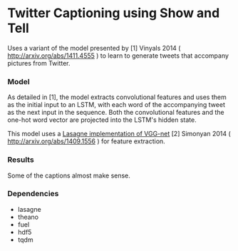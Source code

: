 # Twitter Captioning using Show and Tell
Uses a variant of the model presented by [1] Vinyals 2014 ( http://arxiv.org/abs/1411.4555 ) to learn to generate tweets that accompany pictures from Twitter.

### Model

As detailed in [1], the model extracts convolutional features and uses them as the initial input to an LSTM, with each word of the accompanying tweet as the next input in the sequence. Both the convolutional features and the one-hot word vector are projected into the LSTM's hidden state.

This model uses a [Lasagne implementation of VGG-net](https://github.com/Lasagne/Recipes/blob/master/examples/styletransfer/Art%20Style%20Transfer.ipynb) [2] Simonyan 2014 ( http://arxiv.org/abs/1409.1556 ) for feature extraction.

### Results

Some of the captions almost make sense.

### Dependencies
- lasagne
- theano
- fuel
- hdf5
- tqdm
